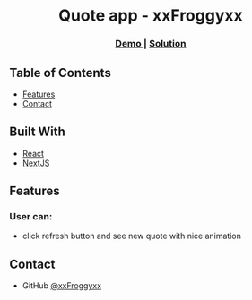 <h1 align="center">Quote app - xxFroggyxx</h1>

<div align="center">
  <h3>
    <a href="https://quote-app-next.vercel.app/">
      Demo
    </a>
    <span> | </span>
    <a href="https://github.com/xxFroggyxx/React-Quote-app-nextjs">
      Solution
    </a>
  </h3>
</div>

<!-- TABLE OF CONTENTS -->

## Table of Contents

- [Features](#features)
- [Contact](#contact)

## Built With

- [React](https://reactjs.org/)
- [NextJS](https://nextjs.org/)

## Features

### User can:

- click refresh button and see new quote with nice animation

## Contact

- GitHub [@xxFroggyxx](https://github.com/xxFroggyxx/)
